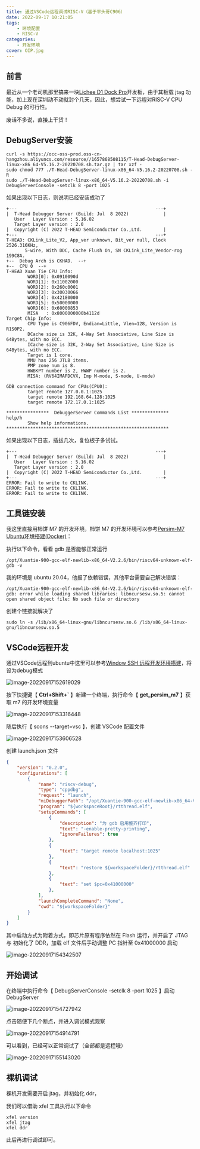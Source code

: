 ```yaml
---
title: 通过VSCode远程调试RISC-V（基于平头哥C906）
date: 2022-09-17 10:21:05
tags:
	- 环境配置
	- RISC-V
categories:
    - 开发环境
cover: OIP.jpg
---
```


## 前言

最近从一个老司机那里搞来一块[Lichee D1 Dock Pro](https://occ.t-head.cn/vendor/detail/index?id=4030046623349878784)开发板，由于其板载 jtag 功能，加上现在深圳动不动就封个几天，因此，想尝试一下远程对RISC-V CPU Debug 的可行性。

废话不多说，直接上干货！

## DebugServer安装

```shell
curl -s https://occ-oss-prod.oss-cn-hangzhou.aliyuncs.com/resource//1657868508115/T-Head-DebugServer-linux-x86_64-V5.16.2-20220708.sh.tar.gz | tar xzf -
sudo chmod 777 ./T-Head-DebugServer-linux-x86_64-V5.16.2-20220708.sh -R
sudo ./T-Head-DebugServer-linux-x86_64-V5.16.2-20220708.sh -i
DebugServerConsole -setclk 8 -port 1025
```

如果出现以下日志，则说明已经安装成功了

```shell
+---                                                    ---+
|  T-Head Debugger Server (Build: Jul  8 2022)             |
   User   Layer Version : 5.16.02
   Target Layer version : 2.0
|  Copyright (C) 2022 T-HEAD Semiconductor Co.,Ltd.        |
+---                                                    ---+
T-HEAD: CKLink_Lite_V2, App_ver unknown, Bit_ver null, Clock 2526.316KHz,
       5-wire, With DDC, Cache Flush On, SN CKLink_Lite_Vendor-rog 199C8A.
+--  Debug Arch is CKHAD.  --+
+--  CPU 0  --+
T-HEAD Xuan Tie CPU Info:
        WORD[0]: 0x0910090d
        WORD[1]: 0x11002000
        WORD[2]: 0x260c0001
        WORD[3]: 0x30030066
        WORD[4]: 0x42180000
        WORD[5]: 0x50000000
        WORD[6]: 0x60000853
        MISA   : 0x8000000000b4112d
Target Chip Info:
        CPU Type is C906FDV, Endian=Little, Vlen=128, Version is R1S0P2.
        DCache size is 32K, 4-Way Set Associative, Line Size is 64Bytes, with no ECC.
        ICache size is 32K, 2-Way Set Associative, Line Size is 64Bytes, with no ECC.
        Target is 1 core.
        MMU has 256 JTLB items.
        PMP zone num is 8.
        HWBKPT number is 2, HWWP number is 2.
        MISA: (RV64IMAFDCVX, Imp M-mode, S-mode, U-mode)

GDB connection command for CPUs(CPU0):
        target remote 127.0.0.1:1025
        target remote 192.168.64.128:1025
        target remote 172.17.0.1:1025

****************  DebuggerServer Commands List **************
help/h
        Show help informations.
*************************************************************
```

如果出现以下日志，插拔几次，复位板子多试试。

```shell
+---                                                    ---+
|  T-Head Debugger Server (Build: Jul  8 2022)             |
   User   Layer Version : 5.16.02
   Target Layer version : 2.0
|  Copyright (C) 2022 T-HEAD Semiconductor Co.,Ltd.        |
+---                                                    ---+
ERROR: Fail to write to CKLINK.
ERROR: Fail to write to CKLINK.
ERROR: Fail to write to CKLINK.
```

## 工具链安装

我这里直接用柿饼 M7 的开发环境，柿饼 M7 的开发环境可以参考[Persim-M7 Ubuntu环境搭建(Docker)](https://xqyjlj.github.io/2022/09/11/Persim-M7%20Ubuntu%E7%8E%AF%E5%A2%83%E6%90%AD%E5%BB%BA(Docker))：

执行以下命令，看看 gdb 是否能够正常运行

```shell
/opt/Xuantie-900-gcc-elf-newlib-x86_64-V2.2.6/bin/riscv64-unknown-elf-gdb -v
```

我的环境是 ubuntu 20.04，他报了依赖错误，其他平台需要自己解决错误：

```shell
/opt/Xuantie-900-gcc-elf-newlib-x86_64-V2.2.6/bin/riscv64-unknown-elf-gdb: error while loading shared libraries: libncursesw.so.5: cannot open shared object file: No such file or directory
```

创建个链接就解决了

```shell
sudo ln -s /lib/x86_64-linux-gnu/libncursesw.so.6 /lib/x86_64-linux-gnu/libncursesw.so.5
```

## VSCode远程开发

通过VSCode远程到ubuntu中这里可以参考[Window SSH 远程开发环境搭建](https://xqyjlj.github.io/2022/09/11/Window%20SSH%20%E8%BF%9C%E7%A8%8B%E5%BC%80%E5%8F%91%E7%8E%AF%E5%A2%83%E6%90%AD%E5%BB%BA/)，将设为debug模式

![image-20220917152619029](通过VSCode远程调试RISC-V（基于平头哥C906）/image-20220917152619029.png)

按下快捷键【 **Ctrl+Shift+`** 】新建一个终端，执行命令【 **get_persim_m7** 】获取 m7 的开发环境变量

![image-20220917153316448](通过VSCode远程调试RISC-V（基于平头哥C906）/image-20220917153316448.png)

随后执行【 scons --target=vsc 】，创建 VSCode 配置文件

![image-20220917153606528](通过VSCode远程调试RISC-V（基于平头哥C906）/image-20220917153606528.png)

创建 launch.json 文件

```json
{
    "version": "0.2.0",
    "configurations": [
        {
            "name": "riscv-debug",
            "type": "cppdbg",
            "request": "launch",
            "miDebuggerPath": "/opt/Xuantie-900-gcc-elf-newlib-x86_64-V2.2.6/bin/riscv64-unknown-elf-gdb",
            "program": "${workspaceRoot}/rtthread.elf",
            "setupCommands": [
                {
                    "description": "为 gdb 启用整齐打印",
                    "text": "-enable-pretty-printing",
                    "ignoreFailures": true
                },
                {
                    "text": "target remote localhost:1025"
                },
                {
                    "text": "restore ${workspaceFolder}/rtthread.elf"
                },
                {
                    "text": "set $pc=0x41000000"
                },
            ],
            "launchCompleteCommand": "None",
            "cwd": "${workspaceFolder}"
        }
    ]
}
```

其中启动方式为附着方式，即芯片原有程序依然在 Flash 运行，并开启了 JTAG 与 初始化了 DDR，加载 elf 文件后手动调整 PC 指针至 0x41000000 启动

![image-20220917154342507](通过VSCode远程调试RISC-V（基于平头哥C906）/image-20220917154342507.png)

## 开始调试

在终端中执行命令【 DebugServerConsole -setclk 8 -port 1025 】启动 DebugServer

![image-20220917154727942](通过VSCode远程调试RISC-V（基于平头哥C906）/image-20220917154727942.png)

点击随便下几个断点，并进入调试模式观察

![image-20220917154914791](通过VSCode远程调试RISC-V（基于平头哥C906）/image-20220917154914791.png)

可以看到，已经可以正常调试了（全部都是远程哦）

![image-20220917155143020](通过VSCode远程调试RISC-V（基于平头哥C906）/image-20220917155143020.png)

## 裸机调试

裸机开发需要开启 jtag，并初始化 ddr，

我们可以借助 xfel 工具执行以下命令

```shell
xfel version
xfel jtag
xfel ddr
```

此后再进行调试即可。
